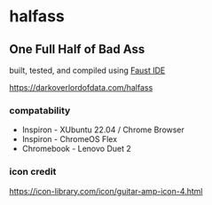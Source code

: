 # halfass

## One Full Half of Bad Ass

built, tested, and compiled using [Faust IDE](https://faustide.grame.fr/index.html)

https://darkoverlordofdata.com/halfass

### compatability

* Inspiron - XUbuntu 22.04 / Chrome Browser
* Inspiron - ChromeOS Flex 
* Chromebook - Lenovo Duet 2

### icon credit

https://icon-library.com/icon/guitar-amp-icon-4.html